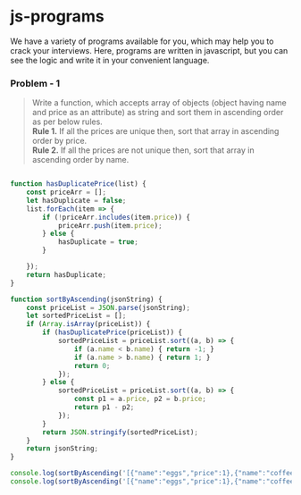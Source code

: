 # js-programs
We have a variety of programs available for you, which may help you to crack your interviews. Here, programs are written in javascript, but you can see the logic and write it in your convenient language. 

### Problem - 1
> Write a function, which accepts array of objects (object having name and price as an attribute) as string and sort them
  in ascending order as per below rules. <br>
  **Rule 1.** If all the prices are unique then, sort that array in ascending order by price.<br>
  **Rule 2.** If all the prices are not unique then, sort that array in ascending order by name.<br>

```js

function hasDuplicatePrice(list) {
    const priceArr = [];
    let hasDuplicate = false;
    list.forEach(item => {
        if (!priceArr.includes(item.price)) {
            priceArr.push(item.price);
        } else {
            hasDuplicate = true;
        }

    });
    return hasDuplicate;
}

function sortByAscending(jsonString) {
    const priceList = JSON.parse(jsonString);
    let sortedPriceList = [];
    if (Array.isArray(priceList)) {
        if (hasDuplicatePrice(priceList)) {
            sortedPriceList = priceList.sort((a, b) => {
                if (a.name < b.name) { return -1; }
                if (a.name > b.name) { return 1; }
                return 0;
            });
        } else {
            sortedPriceList = priceList.sort((a, b) => {
                const p1 = a.price, p2 = b.price;
                return p1 - p2;
            });
        }
        return JSON.stringify(sortedPriceList);
    }
    return jsonString;
}

console.log(sortByAscending('[{"name":"eggs","price":1},{"name":"coffee","price":11.4},{"name":"rice","price":4.04}]'));
console.log(sortByAscending('[{"name":"eggs","price":1},{"name":"coffee","price":4.04},{"name":"rice","price":4.04}]'));
```  